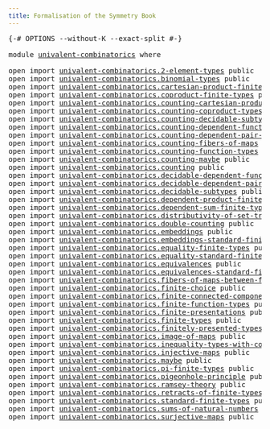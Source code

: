 ```yaml
---
title: Formalisation of the Symmetry Book
---
```


<pre class="Agda"><a id="60" class="Symbol">{-#</a> <a id="64" class="Keyword">OPTIONS</a> <a id="72" class="Pragma">--without-K</a> <a id="84" class="Pragma">--exact-split</a> <a id="98" class="Symbol">#-}</a>

<a id="103" class="Keyword">module</a> <a id="110" href="univalent-combinatorics.html" class="Module">univalent-combinatorics</a> <a id="134" class="Keyword">where</a>

<a id="141" class="Keyword">open</a> <a id="146" class="Keyword">import</a> <a id="153" href="univalent-combinatorics.2-element-types.html" class="Module">univalent-combinatorics.2-element-types</a> <a id="193" class="Keyword">public</a>
<a id="200" class="Keyword">open</a> <a id="205" class="Keyword">import</a> <a id="212" href="univalent-combinatorics.binomial-types.html" class="Module">univalent-combinatorics.binomial-types</a> <a id="251" class="Keyword">public</a>
<a id="258" class="Keyword">open</a> <a id="263" class="Keyword">import</a> <a id="270" href="univalent-combinatorics.cartesian-product-finite-types.html" class="Module">univalent-combinatorics.cartesian-product-finite-types</a> <a id="325" class="Keyword">public</a>
<a id="332" class="Keyword">open</a> <a id="337" class="Keyword">import</a> <a id="344" href="univalent-combinatorics.coproduct-finite-types.html" class="Module">univalent-combinatorics.coproduct-finite-types</a> <a id="391" class="Keyword">public</a>
<a id="398" class="Keyword">open</a> <a id="403" class="Keyword">import</a> <a id="410" href="univalent-combinatorics.counting-cartesian-product-types.html" class="Module">univalent-combinatorics.counting-cartesian-product-types</a> <a id="467" class="Keyword">public</a>
<a id="474" class="Keyword">open</a> <a id="479" class="Keyword">import</a> <a id="486" href="univalent-combinatorics.counting-coproduct-types.html" class="Module">univalent-combinatorics.counting-coproduct-types</a> <a id="535" class="Keyword">public</a>
<a id="542" class="Keyword">open</a> <a id="547" class="Keyword">import</a> <a id="554" href="univalent-combinatorics.counting-decidable-subtypes.html" class="Module">univalent-combinatorics.counting-decidable-subtypes</a> <a id="606" class="Keyword">public</a>
<a id="613" class="Keyword">open</a> <a id="618" class="Keyword">import</a> <a id="625" href="univalent-combinatorics.counting-dependent-function-types.html" class="Module">univalent-combinatorics.counting-dependent-function-types</a> <a id="683" class="Keyword">public</a>
<a id="690" class="Keyword">open</a> <a id="695" class="Keyword">import</a> <a id="702" href="univalent-combinatorics.counting-dependent-pair-types.html" class="Module">univalent-combinatorics.counting-dependent-pair-types</a> <a id="756" class="Keyword">public</a>
<a id="763" class="Keyword">open</a> <a id="768" class="Keyword">import</a> <a id="775" href="univalent-combinatorics.counting-fibers-of-maps.html" class="Module">univalent-combinatorics.counting-fibers-of-maps</a> <a id="823" class="Keyword">public</a>
<a id="830" class="Keyword">open</a> <a id="835" class="Keyword">import</a> <a id="842" href="univalent-combinatorics.counting-function-types.html" class="Module">univalent-combinatorics.counting-function-types</a> <a id="890" class="Keyword">public</a>
<a id="897" class="Keyword">open</a> <a id="902" class="Keyword">import</a> <a id="909" href="univalent-combinatorics.counting-maybe.html" class="Module">univalent-combinatorics.counting-maybe</a> <a id="948" class="Keyword">public</a>
<a id="955" class="Keyword">open</a> <a id="960" class="Keyword">import</a> <a id="967" href="univalent-combinatorics.counting.html" class="Module">univalent-combinatorics.counting</a> <a id="1000" class="Keyword">public</a>
<a id="1007" class="Keyword">open</a> <a id="1012" class="Keyword">import</a> <a id="1019" href="univalent-combinatorics.decidable-dependent-function-types.html" class="Module">univalent-combinatorics.decidable-dependent-function-types</a> <a id="1078" class="Keyword">public</a>
<a id="1085" class="Keyword">open</a> <a id="1090" class="Keyword">import</a> <a id="1097" href="univalent-combinatorics.decidable-dependent-pair-types.html" class="Module">univalent-combinatorics.decidable-dependent-pair-types</a> <a id="1152" class="Keyword">public</a>
<a id="1159" class="Keyword">open</a> <a id="1164" class="Keyword">import</a> <a id="1171" href="univalent-combinatorics.decidable-subtypes.html" class="Module">univalent-combinatorics.decidable-subtypes</a> <a id="1214" class="Keyword">public</a>
<a id="1221" class="Keyword">open</a> <a id="1226" class="Keyword">import</a> <a id="1233" href="univalent-combinatorics.dependent-product-finite-types.html" class="Module">univalent-combinatorics.dependent-product-finite-types</a> <a id="1288" class="Keyword">public</a>
<a id="1295" class="Keyword">open</a> <a id="1300" class="Keyword">import</a> <a id="1307" href="univalent-combinatorics.dependent-sum-finite-types.html" class="Module">univalent-combinatorics.dependent-sum-finite-types</a> <a id="1358" class="Keyword">public</a>
<a id="1365" class="Keyword">open</a> <a id="1370" class="Keyword">import</a> <a id="1377" href="univalent-combinatorics.distributivity-of-set-truncation-over-finite-products.html" class="Module">univalent-combinatorics.distributivity-of-set-truncation-over-finite-products</a> <a id="1455" class="Keyword">public</a>
<a id="1462" class="Keyword">open</a> <a id="1467" class="Keyword">import</a> <a id="1474" href="univalent-combinatorics.double-counting.html" class="Module">univalent-combinatorics.double-counting</a> <a id="1514" class="Keyword">public</a>
<a id="1521" class="Keyword">open</a> <a id="1526" class="Keyword">import</a> <a id="1533" href="univalent-combinatorics.embeddings.html" class="Module">univalent-combinatorics.embeddings</a> <a id="1568" class="Keyword">public</a>
<a id="1575" class="Keyword">open</a> <a id="1580" class="Keyword">import</a> <a id="1587" href="univalent-combinatorics.embeddings-standard-finite-types.html" class="Module">univalent-combinatorics.embeddings-standard-finite-types</a> <a id="1644" class="Keyword">public</a>
<a id="1651" class="Keyword">open</a> <a id="1656" class="Keyword">import</a> <a id="1663" href="univalent-combinatorics.equality-finite-types.html" class="Module">univalent-combinatorics.equality-finite-types</a> <a id="1709" class="Keyword">public</a>
<a id="1716" class="Keyword">open</a> <a id="1721" class="Keyword">import</a> <a id="1728" href="univalent-combinatorics.equality-standard-finite-types.html" class="Module">univalent-combinatorics.equality-standard-finite-types</a> <a id="1783" class="Keyword">public</a>
<a id="1790" class="Keyword">open</a> <a id="1795" class="Keyword">import</a> <a id="1802" href="univalent-combinatorics.equivalences.html" class="Module">univalent-combinatorics.equivalences</a> <a id="1839" class="Keyword">public</a>
<a id="1846" class="Keyword">open</a> <a id="1851" class="Keyword">import</a> <a id="1858" href="univalent-combinatorics.equivalences-standard-finite-types.html" class="Module">univalent-combinatorics.equivalences-standard-finite-types</a> <a id="1917" class="Keyword">public</a>
<a id="1924" class="Keyword">open</a> <a id="1929" class="Keyword">import</a> <a id="1936" href="univalent-combinatorics.fibers-of-maps-between-finite-types.html" class="Module">univalent-combinatorics.fibers-of-maps-between-finite-types</a> <a id="1996" class="Keyword">public</a>
<a id="2003" class="Keyword">open</a> <a id="2008" class="Keyword">import</a> <a id="2015" href="univalent-combinatorics.finite-choice.html" class="Module">univalent-combinatorics.finite-choice</a> <a id="2053" class="Keyword">public</a>
<a id="2060" class="Keyword">open</a> <a id="2065" class="Keyword">import</a> <a id="2072" href="univalent-combinatorics.finite-connected-components.html" class="Module">univalent-combinatorics.finite-connected-components</a> <a id="2124" class="Keyword">public</a>
<a id="2131" class="Keyword">open</a> <a id="2136" class="Keyword">import</a> <a id="2143" href="univalent-combinatorics.finite-function-types.html" class="Module">univalent-combinatorics.finite-function-types</a> <a id="2189" class="Keyword">public</a>
<a id="2196" class="Keyword">open</a> <a id="2201" class="Keyword">import</a> <a id="2208" href="univalent-combinatorics.finite-presentations.html" class="Module">univalent-combinatorics.finite-presentations</a> <a id="2253" class="Keyword">public</a>
<a id="2260" class="Keyword">open</a> <a id="2265" class="Keyword">import</a> <a id="2272" href="univalent-combinatorics.finite-types.html" class="Module">univalent-combinatorics.finite-types</a> <a id="2309" class="Keyword">public</a>
<a id="2316" class="Keyword">open</a> <a id="2321" class="Keyword">import</a> <a id="2328" href="univalent-combinatorics.finitely-presented-types.html" class="Module">univalent-combinatorics.finitely-presented-types</a> <a id="2377" class="Keyword">public</a>
<a id="2384" class="Keyword">open</a> <a id="2389" class="Keyword">import</a> <a id="2396" href="univalent-combinatorics.image-of-maps.html" class="Module">univalent-combinatorics.image-of-maps</a> <a id="2434" class="Keyword">public</a>
<a id="2441" class="Keyword">open</a> <a id="2446" class="Keyword">import</a> <a id="2453" href="univalent-combinatorics.inequality-types-with-counting.html" class="Module">univalent-combinatorics.inequality-types-with-counting</a> <a id="2508" class="Keyword">public</a>
<a id="2515" class="Keyword">open</a> <a id="2520" class="Keyword">import</a> <a id="2527" href="univalent-combinatorics.injective-maps.html" class="Module">univalent-combinatorics.injective-maps</a> <a id="2566" class="Keyword">public</a>
<a id="2573" class="Keyword">open</a> <a id="2578" class="Keyword">import</a> <a id="2585" href="univalent-combinatorics.maybe.html" class="Module">univalent-combinatorics.maybe</a> <a id="2615" class="Keyword">public</a>
<a id="2622" class="Keyword">open</a> <a id="2627" class="Keyword">import</a> <a id="2634" href="univalent-combinatorics.pi-finite-types.html" class="Module">univalent-combinatorics.pi-finite-types</a> <a id="2674" class="Keyword">public</a>
<a id="2681" class="Keyword">open</a> <a id="2686" class="Keyword">import</a> <a id="2693" href="univalent-combinatorics.pigeonhole-principle.html" class="Module">univalent-combinatorics.pigeonhole-principle</a> <a id="2738" class="Keyword">public</a>
<a id="2745" class="Keyword">open</a> <a id="2750" class="Keyword">import</a> <a id="2757" href="univalent-combinatorics.ramsey-theory.html" class="Module">univalent-combinatorics.ramsey-theory</a> <a id="2795" class="Keyword">public</a>
<a id="2802" class="Keyword">open</a> <a id="2807" class="Keyword">import</a> <a id="2814" href="univalent-combinatorics.retracts-of-finite-types.html" class="Module">univalent-combinatorics.retracts-of-finite-types</a> <a id="2863" class="Keyword">public</a>
<a id="2870" class="Keyword">open</a> <a id="2875" class="Keyword">import</a> <a id="2882" href="univalent-combinatorics.standard-finite-types.html" class="Module">univalent-combinatorics.standard-finite-types</a> <a id="2928" class="Keyword">public</a>
<a id="2935" class="Keyword">open</a> <a id="2940" class="Keyword">import</a> <a id="2947" href="univalent-combinatorics.sums-of-natural-numbers.html" class="Module">univalent-combinatorics.sums-of-natural-numbers</a> <a id="2995" class="Keyword">public</a>
<a id="3002" class="Keyword">open</a> <a id="3007" class="Keyword">import</a> <a id="3014" href="univalent-combinatorics.surjective-maps.html" class="Module">univalent-combinatorics.surjective-maps</a> <a id="3054" class="Keyword">public</a>
</pre>